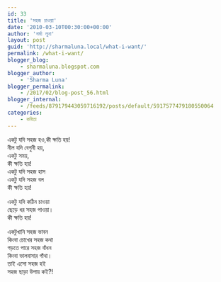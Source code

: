 ```yaml
---
id: 33
title: 'সহজ চাওয়া'
date: '2010-03-10T00:30:00+00:00'
author: 'শর্মা লুনা'
layout: post
guid: 'http://sharmaluna.local/what-i-want/'
permalink: /what-i-want/
blogger_blog:
    - sharmaluna.blogspot.com
blogger_author:
    - 'Sharma Luna'
blogger_permalink:
    - /2017/02/blog-post_56.html
blogger_internal:
    - /feeds/879179443059716192/posts/default/5917577479180550064
categories:
    - কবিতা
---
```


একটু যদি সহজ হও,কী ক্ষতি হয়!  
নীল যদি বেগুনী হয়,  
একটু সময়,  
কী ক্ষতি হয়!  
একটু যদি সহজ হাস  
একটু যদি সহজ বল  
কী ক্ষতি হয়!

একটু যদি কঠিন চাওয়া  
ছেড়ে ধর সহজ পাওয়া।  
কী ক্ষতি হয়!

একটুখানি সহজ ভাবন  
কিংবা চোখের সহজ কথা  
গড়তে পারে সহজ বাঁধন  
কিংবা ভালবাসার গাঁথা।  
তাই এসো সহজ হই  
সহজ ছাড়া উপায় কই?!